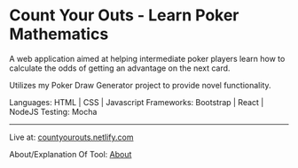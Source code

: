 # Count Your Outs - Learn Poker Mathematics

A web application aimed at helping intermediate poker players learn how to calculate the odds of getting an advantage on the next card.

Utilizes my Poker Draw Generator project to provide novel functionality.

Languages: HTML | CSS | Javascript
Frameworks: Bootstrap | React | NodeJS
Testing: Mocha

_____________

Live at: [countyourouts.netlify.com](https://countyourouts.netlify.app/)

About/Explanation Of Tool: [About](https://countyourouts.netlify.app/what-are-outs)



